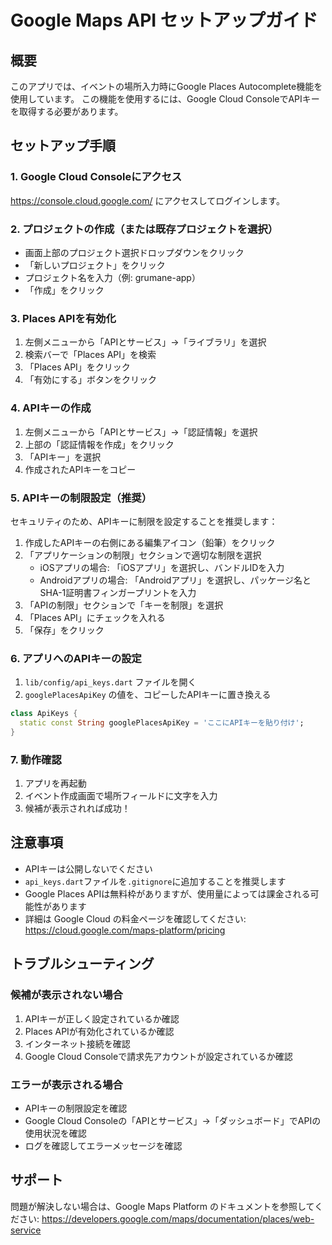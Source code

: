 # Google Maps API セットアップガイド

## 概要
このアプリでは、イベントの場所入力時にGoogle Places Autocomplete機能を使用しています。
この機能を使用するには、Google Cloud ConsoleでAPIキーを取得する必要があります。

## セットアップ手順

### 1. Google Cloud Consoleにアクセス
https://console.cloud.google.com/ にアクセスしてログインします。

### 2. プロジェクトの作成（または既存プロジェクトを選択）
- 画面上部のプロジェクト選択ドロップダウンをクリック
- 「新しいプロジェクト」をクリック
- プロジェクト名を入力（例: grumane-app）
- 「作成」をクリック

### 3. Places APIを有効化
1. 左側メニューから「APIとサービス」→「ライブラリ」を選択
2. 検索バーで「Places API」を検索
3. 「Places API」をクリック
4. 「有効にする」ボタンをクリック

### 4. APIキーの作成
1. 左側メニューから「APIとサービス」→「認証情報」を選択
2. 上部の「認証情報を作成」をクリック
3. 「APIキー」を選択
4. 作成されたAPIキーをコピー

### 5. APIキーの制限設定（推奨）
セキュリティのため、APIキーに制限を設定することを推奨します：

1. 作成したAPIキーの右側にある編集アイコン（鉛筆）をクリック
2. 「アプリケーションの制限」セクションで適切な制限を選択
   - iOSアプリの場合: 「iOSアプリ」を選択し、バンドルIDを入力
   - Androidアプリの場合: 「Androidアプリ」を選択し、パッケージ名とSHA-1証明書フィンガープリントを入力
3. 「APIの制限」セクションで「キーを制限」を選択
4. 「Places API」にチェックを入れる
5. 「保存」をクリック

### 6. アプリへのAPIキーの設定
1. `lib/config/api_keys.dart` ファイルを開く
2. `googlePlacesApiKey` の値を、コピーしたAPIキーに置き換える

```dart
class ApiKeys {
  static const String googlePlacesApiKey = 'ここにAPIキーを貼り付け';
}
```

### 7. 動作確認
1. アプリを再起動
2. イベント作成画面で場所フィールドに文字を入力
3. 候補が表示されれば成功！

## 注意事項

- APIキーは公開しないでください
- `api_keys.dart`ファイルを`.gitignore`に追加することを推奨します
- Google Places APIは無料枠がありますが、使用量によっては課金される可能性があります
- 詳細は Google Cloud の料金ページを確認してください: https://cloud.google.com/maps-platform/pricing

## トラブルシューティング

### 候補が表示されない場合
1. APIキーが正しく設定されているか確認
2. Places APIが有効化されているか確認
3. インターネット接続を確認
4. Google Cloud Consoleで請求先アカウントが設定されているか確認

### エラーが表示される場合
- APIキーの制限設定を確認
- Google Cloud Consoleの「APIとサービス」→「ダッシュボード」でAPIの使用状況を確認
- ログを確認してエラーメッセージを確認

## サポート
問題が解決しない場合は、Google Maps Platform のドキュメントを参照してください:
https://developers.google.com/maps/documentation/places/web-service
